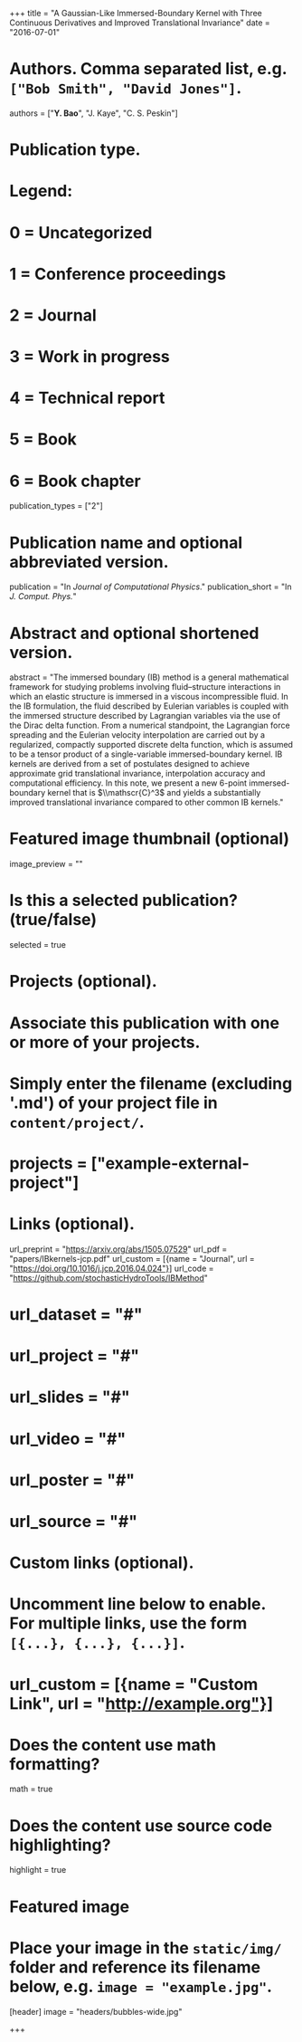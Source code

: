 +++
title = "A Gaussian-Like Immersed-Boundary Kernel with Three Continuous Derivatives and Improved Translational Invariance"
date = "2016-07-01"

# Authors. Comma separated list, e.g. `["Bob Smith", "David Jones"]`.
authors = ["**Y. Bao**", "J. Kaye", "C. S. Peskin"]

# Publication type.
# Legend:
# 0 = Uncategorized
# 1 = Conference proceedings
# 2 = Journal
# 3 = Work in progress
# 4 = Technical report
# 5 = Book
# 6 = Book chapter
publication_types = ["2"]

# Publication name and optional abbreviated version.
publication = "In *Journal of Computational Physics*."
publication_short = "In *J. Comput. Phys.*"

# Abstract and optional shortened version.
abstract = "The immersed boundary (IB) method is a general mathematical framework for studying problems involving fluid–structure interactions in which an elastic structure is immersed in a viscous incompressible fluid. In the IB formulation, the fluid described by Eulerian variables is coupled with the immersed structure described by Lagrangian variables via the use of the Dirac delta function. From a numerical standpoint, the Lagrangian force spreading and the Eulerian velocity interpolation are carried out by a regularized, compactly supported discrete delta function, which is assumed to be a tensor product of a single-variable immersed-boundary kernel. IB kernels are derived from a set of postulates designed to achieve approximate grid translational invariance, interpolation accuracy and computational efficiency. In this note, we present a new 6-point immersed-boundary kernel that is $\\mathscr{C}^3$ and yields a substantially improved translational invariance compared to other common IB kernels."

# Featured image thumbnail (optional)
image_preview = ""

# Is this a selected publication? (true/false)
selected = true

# Projects (optional).
#   Associate this publication with one or more of your projects.
#   Simply enter the filename (excluding '.md') of your project file in `content/project/`.
# projects = ["example-external-project"]

# Links (optional).
url_preprint = "https://arxiv.org/abs/1505.07529"
url_pdf = "papers/IBkernels-jcp.pdf"
url_custom = [{name = "Journal", url = "https://doi.org/10.1016/j.jcp.2016.04.024"}]
url_code = "https://github.com/stochasticHydroTools/IBMethod"
# url_dataset = "#"
# url_project = "#"
# url_slides = "#"
# url_video = "#"
# url_poster = "#"
# url_source = "#"

# Custom links (optional).
#   Uncomment line below to enable. For multiple links, use the form `[{...}, {...}, {...}]`.
# url_custom = [{name = "Custom Link", url = "http://example.org"}]

# Does the content use math formatting?
math = true

# Does the content use source code highlighting?
highlight = true

# Featured image
# Place your image in the `static/img/` folder and reference its filename below, e.g. `image = "example.jpg"`.
[header]
image = "headers/bubbles-wide.jpg"

+++
